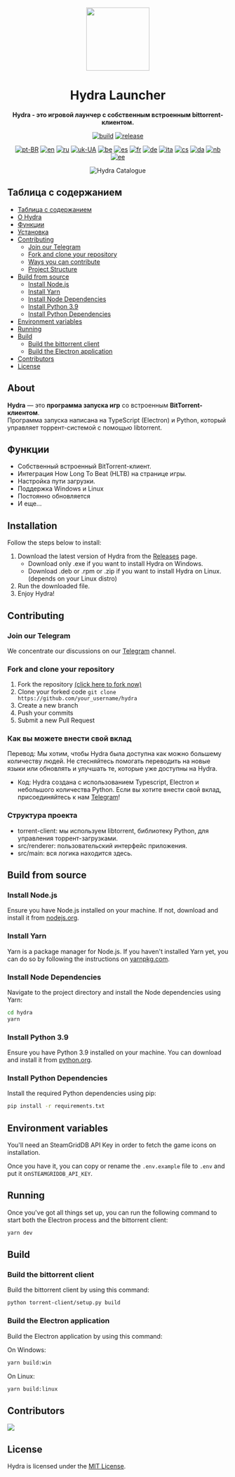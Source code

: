 <br>

<div align="center">

[<img src="./resources/icon.png" width="144"/>](https://hydralauncher.site)

  <h1 align="center">Hydra Launcher</h1>

  <p align="center">
    <strong>Hydra - это игровой лаунчер с собственным встроенным bittorrent-клиентом.</strong>
  </p>

[![build](https://img.shields.io/github/actions/workflow/status/hydralauncher/hydra/build.yml)](https://github.com/hydralauncher/hydra/actions)
[![release](https://img.shields.io/github/package-json/v/hydralauncher/hydra)](https://github.com/hydralauncher/hydra/releases)

[![pt-BR](https://img.shields.io/badge/lang-pt--BR-green.svg)](./README.pt-BR.md)
[![en](https://img.shields.io/badge/lang-en-red.svg)](./README.md)
[![ru](https://img.shields.io/badge/lang-ru-yellow.svg)](./README.ru.md)
[![uk-UA](https://img.shields.io/badge/lang-uk--UA-blue)](./README.uk-UA.md)
[![be](https://img.shields.io/badge/lang-be-orange)](./README.be.md)
[![es](https://img.shields.io/badge/lang-es-red)](./README.es.md)
[![fr](https://img.shields.io/badge/lang-fr-blue)](./README.fr.md)
[![de](https://img.shields.io/badge/lang-de-black)](./README.de.md)
[![ita](https://img.shields.io/badge/lang-it-red)](./README.it.md)
[![cs](https://img.shields.io/badge/lang-cs-purple)](./README.cs.md)
[![da](https://img.shields.io/badge/lang-da-red)](./README.da.md)
[![nb](https://img.shields.io/badge/lang-nb-blue)](./README.nb.md)
[![ee](https://img.shields.io/badge/lang-et-blue.svg)](./README.et.md)

![Hydra Catalogue](./docs/screenshot.png)

</div>

## Таблица с содержанием

- [Таблица с содержанием](#Таблица-с-содержанием)
- [О Hydra](#О-Hydra)
- [Функции](#Функции)
- [Установка](#Установка)
- [Contributing](#-contributing)
  - [Join our Telegram](#-join-our-telegram)
  - [Fork and clone your repository](#fork-and-clone-your-repository)
  - [Ways you can contribute](#ways-you-can-contribute)
  - [Project Structure](#project-structure)
- [Build from source](#build-from-source)
  - [Install Node.js](#install-nodejs)
  - [Install Yarn](#install-yarn)
  - [Install Node Dependencies](#install-node-dependencies)
  - [Install Python 3.9](#install-python-39)
  - [Install Python Dependencies](#install-python-dependencies)
- [Environment variables](#environment-variables)
- [Running](#running)
- [Build](#build)
  - [Build the bittorrent client](#build-the-bittorrent-client)
  - [Build the Electron application](#build-the-electron-application)
- [Contributors](#contributors)
- [License](#license)

## About

**Hydra** — это **программа запуска игр** со встроенным **BitTorrent-клиентом**.
<br>
Программа запуска написана на TypeScript (Electron) и Python, который управляет торрент-системой с помощью libtorrent.

## Функции

- Собственный встроенный BitTorrent-клиент.
- Интеграция How Long To Beat (HLTB) на странице игры.
- Настройка пути загрузки.
- Поддержка Windows и Linux
- Постоянно обновляется
- И еще...

## Installation

Follow the steps below to install:

1. Download the latest version of Hydra from the [Releases](https://github.com/hydralauncher/hydra/releases/latest) page.
   - Download only .exe if you want to install Hydra on Windows.
   - Download .deb or .rpm or .zip if you want to install Hydra on Linux. (depends on your Linux distro)
2. Run the downloaded file.
3. Enjoy Hydra!

## <a name="contributing"> Contributing

### <a name="join-our-telegram"></a> Join our Telegram

We concentrate our discussions on our [Telegram](https://t.me/hydralauncher) channel.

### Fork and clone your repository

1. Fork the repository [(click here to fork now)](https://github.com/hydralauncher/hydra/fork)
2. Clone your forked code `git clone https://github.com/your_username/hydra`
3. Create a new branch
4. Push your commits
5. Submit a new Pull Request

### Как вы можете внести свой вклад

Перевод: Мы хотим, чтобы Hydra была доступна как можно большему количеству людей. Не стесняйтесь помогать переводить на новые языки или обновлять и улучшать те, которые уже доступны на Hydra.
- Код: Hydra создана с использованием Typescript, Electron и небольшого количества Python. Если вы хотите внести свой вклад, присоединяйтесь к нам [Telegram](https://t.me/hydralauncher)!

### Структура проекта

- torrent-client: мы используем libtorrent, библиотеку Python, для управления торрент-загрузками.
- src/renderer: пользовательский интерфейс приложения.
- src/main: вся логика находится здесь.

## Build from source

### Install Node.js

Ensure you have Node.js installed on your machine. If not, download and install it from [nodejs.org](https://nodejs.org/).

### Install Yarn

Yarn is a package manager for Node.js. If you haven't installed Yarn yet, you can do so by following the instructions on [yarnpkg.com](https://classic.yarnpkg.com/lang/en/docs/install/).

### Install Node Dependencies

Navigate to the project directory and install the Node dependencies using Yarn:

```bash
cd hydra
yarn
```

### Install Python 3.9

Ensure you have Python 3.9 installed on your machine. You can download and install it from [python.org](https://www.python.org/downloads/release/python-3913/).

### Install Python Dependencies

Install the required Python dependencies using pip:

```bash
pip install -r requirements.txt
```

## Environment variables

You'll need an SteamGridDB API Key in order to fetch the game icons on installation.

Once you have it, you can copy or rename the `.env.example` file to `.env` and put it on`STEAMGRIDDB_API_KEY`.

## Running

Once you've got all things set up, you can run the following command to start both the Electron process and the bittorrent client:

```bash
yarn dev
```

## Build

### Build the bittorrent client

Build the bittorrent client by using this command:

```bash
python torrent-client/setup.py build
```

### Build the Electron application

Build the Electron application by using this command:

On Windows:

```bash
yarn build:win
```

On Linux:

```bash
yarn build:linux
```

## Contributors

<a href="https://github.com/hydralauncher/hydra/graphs/contributors">
  <img src="https://contrib.rocks/image?repo=hydralauncher/hydra" />
</a>

## License

Hydra is licensed under the [MIT License](LICENSE).
